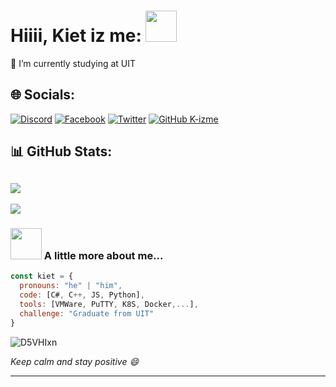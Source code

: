 # Hiiii, Kiet iz me: <img src="https://media.giphy.com/media/mGcNjsfWAjY5AEZNw6/giphy.gif" width="50"></h2>
🔭 I’m currently studying at UIT<br>


## 🌐 Socials:
[![Discord](https://img.shields.io/badge/Discord-%237289DA.svg?logo=discord&logoColor=white)](https://discord.gg/428557644777914368)
[![Facebook](https://img.shields.io/badge/Facebook-%231877F2.svg?logo=Facebook&logoColor=white)](https://facebook.com/kiet.ngotuan.124/) [![Twitter](https://img.shields.io/badge/Twitter-%231DA1F2.svg?logo=Twitter&logoColor=white)](https://twitter.com/NgTunKi00439010) 
[![GitHub K-izme](https://img.shields.io/github/followers/K-izme?label=follow&style=social)](https://github.com/K-izme)

## 📊 GitHub Stats:
![](https://github-readme-stats-sigma-five.vercel.app/api?username=K-izme&theme=radical&hide_border=false&include_all_commits=false&count_private=true)<br/>
---
[![](https://visitcount.itsvg.in/api?id=K-izme&icon=5&color=1)](https://visitcount.itsvg.in)



### <img src="https://media.giphy.com/media/VgCDAzcKvsR6OM0uWg/giphy.gif" width="50"> A little more about me...  

```javascript
const kiet = {
  pronouns: "he" | "him",
  code: [C#, C++, JS, Python],
  tools: [VMWare, PuTTY, K8S, Docker,...],
  challenge: "Graduate from UIT"
}
```

![D5VHIxn](https://user-images.githubusercontent.com/91515708/231833603-615464bf-0b84-48b4-a176-184a398faf3e.gif)


<em><b></b> Keep calm and stay positive</b> 😄</em>

---


